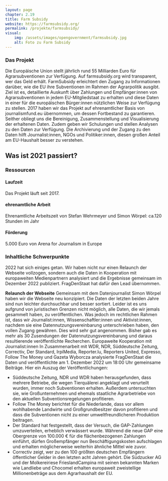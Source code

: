 ```yaml
---
layout: page
chapter: 2.19
title: Farm Subsidy
website: https://farmsubsidy.org/
permalink: /projekte/farmsubsidy/
visual:
    img: /assets/images/opengovernment/farmsubsidy.jpg
    alt: Foto zu Farm Subsidy
---
```


### Das Projekt

Die Europäische Union stellt jährlich rund 55 Milliarden Euro für Agrarsubventionen zur Verfügung. Auf farmsubsidy.org wird transparent, wer das Geld erhält. FarmSubsidy erleichtert den Zugang zu Informationen darüber, wie die EU ihre Subventionen im Rahmen der Agrarpolitik ausgibt. Ziel ist es, detaillierte Auskunft über Zahlungen und Empfänger:innen von Agrarsubventionen in jedem EU-Mitgliedstaat zu erhalten und diese Daten in einer für die europäischen Bürger:innen nützlichen Weise zur Verfügung zu stellen. 2017 haben wir das Projekt auf ehrenamtlicher Basis von journalismfund.eu übernommen, um dessen Fortbestand zu garantieren. Seither obliegt uns die Bereinigung, Zusammenstellung und Visualisierung der erhaltenen Daten. Zudem geben wir Schulungen und stellen Analysen zu den Daten zur Verfügung. Die Archivierung und der Zugang zu den Daten hilft Journalist:innen, NGOs und Politiker:innen, diesen großen Anteil am EU-Haushalt besser zu verstehen.

## Was ist 2021 passiert?

### Ressourcen

#### Laufzeit
Das Projekt läuft seit 2017.

#### ehrenamtliche Arbeit
Ehrenamtliche Arbeitszeit von Stefan Wehrmeyer und Simon Wörpel: ca.120 Stunden im Jahr

#### Förderung
5.000 Euro von Arena for Journalism in Europe 

### Inhaltliche Schwerpunkte

2022 hat sich einiges getan. Wir haben nicht nur einen Relaunch der Webseite vollzogen, sondern auch die Daten in Kooperation mit europaweiten Medienpartnern analysiert und die Ergebnisse gemeinsam im Dezember 2022 publiziert. FragDenStaat hat dafür den Lead übernommen.

**Relaunch der Webseite**
Gemeinsam mit dem Datenjournalist Simon Wörpel haben wir die Webseite neu konzipiert. Die Daten der letzten beiden Jahre sind nun leichter durchsuchbar und besser sortiert. Leider ist es uns aufgrund von juristischen Grenzen nicht möglich, alle Daten, die wir jemals gesammelt haben, zu veröffentlichen. Was jedoch im rechtlichen Rahmen ist, dass wir Journalist:innen, Wissenschaftler:innen und Aktivist:innen, nachdem sie eine Datennutzungsvereinbarung unterschrieben haben, den vollen Zugang gewähren. Dies wird sehr gut angenommen. Bisher gab es mehr als 30 Zusendungen der Datennutzungsvereinbarung und daraus resultierende veröffentlichte Recherchen.
Europaweite Kooperation mit Journalist:innen
In Zusammenarbeit mit WDR, NDR, Süddeutsche Zeitung, Correctiv, Der Standard, IrpiMedia, Reporter.lu, Reporters United, Expresso, Follow The Money und Gazeta Wyborcza analysierte FragDenStaat die Daten und veröffentlichte am 1. Dezember 2022 um 18:00 Uhr gemeinsame Beiträge.
Hier ein Auszug der Veröffentlichungen:

* Süddeutsche Zeitung, NDR und WDR haben herausgefunden, dass mehrere Betriebe, die wegen Tierquälerei angeklagt und verurteilt wurden, immer noch Subventionen erhalten. Außerdem untersuchten sie, wie Großunternehmen und ehemals staatliche Agrarbetriebe von den aktuellen Subventionsregelungen profitieren.
* Follow The Money berichtet für die Niederlande, dass vor allem wohlhabende Landwirte und Großgrundbesitzer davon profitieren und dass die Subventionen nicht zu einer umweltfreundlicheren Produktion beitragen.
* Der Standard hat festgestellt, dass der Versuch, die GAP-Zahlungen umzuverteilen, erheblich verwässert wurde. Während die neue GAP eine Obergrenze von 100.000 € für die flächenbezogenen Zahlungen einführt, dürfen Großempfänger nun Beschäftigungskosten aufschlagen und erhalten möglicherweise weiterhin ähnliche Mittel wie zuvor.
* Correctiv zeigt, wer zu den 100 größten deutschen Empfängern öffentlicher Gelder in den letzten acht Jahren gehört. Die Südzucker AG und der Molkereiriese FrieslandCampina mit seinen bekannten Marken wie Landliebe und Chocomel erhalten europaweit zweistellige Millionenbeträge aus dem Agrarhaushalt der EU.

